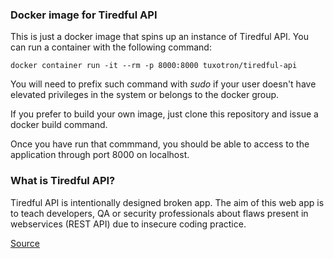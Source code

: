 ### Docker image for Tiredful API

This is just a docker image that spins up an instance of Tiredful API.
You can run a container with the following command:

`docker container run -it --rm -p 8000:8000 tuxotron/tiredful-api`

You will need to prefix such command with *sudo* if your user doesn't have elevated privileges in the system or belongs to the docker group.

If you prefer to build your own image, just clone this repository and issue a docker build command.

Once you have run that commmand, you should be able to access to the application through port 8000 on localhost.

### What is Tiredful API?

Tiredful API is intentionally designed broken app. The aim of this web app is to teach developers, QA  or security professionals about flaws present in webservices (REST API) due to insecure coding practice.

[Source](https://github.com/payatu/Tiredful-API)